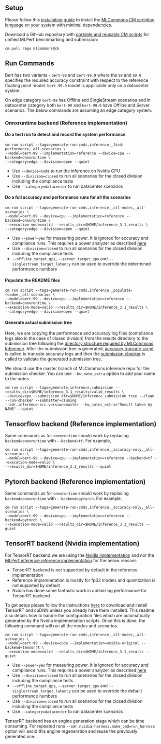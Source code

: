 ## Setup
Please follow this [installation guide](https://github.com/mlcommons/ck/blob/master/docs/installation.md) 
to install the [MLCommons CM scripting language](https://github.com/mlcommons/ck/tree/master/docs#collective-mind-language-cm)
on your system with minimal dependencies.

Download a GitHub repository with [portable and reusable CM scripts](https://github.com/mlcommons/ck/tree/master/cm-mlops/script) 
for unified MLPerf benchmarking and submission:

```
cm pull repo mlcommons@ck
```

## Run Commands

Bert has two variants - `bert-99` and `bert-99.9` where the `99` and `99.9` specifies the required accuracy constraint with respect to the reference floating point model. `bert-99.9` model is applicable only on a datacenter system.

On edge category `bert-99` has Offline and SingleStream scenarios and in datacenter category both `bert-99` and `bert-99.9` have Offline and Server scenarios. The below commands are assuming an edge category system. 

### Onnxruntime backend (Reference implementation)

#### Do a test run to detect and record the system performance

```
cm run script --tags=generate-run-cmds,inference,_find-performance,_all-scenarios \
--model=bert-99 --implementation=reference --device=cpu --backend=onnxruntime \
--category=edge --division=open --quiet
```
* Use `--device=cuda` to run the inference on Nvidia GPU
* Use `--division=closed` to run all scenarios for the closed division including the compliance tests
* Use `--category=datacenter` to run datacenter scenarios

#### Do a full accuracy and performance runs for all the scenarios

```
cm run script --tags=generate-run-cmds,inference,_all-modes,_all-scenarios \
--model=bert-99 --device=cpu --implementation=reference --backend=onnxruntime \
--execution-mode=valid --results_dir=$HOME/inference_3.1_results \
--category=edge --division=open --quiet
```

* Use `--power=yes` for measuring power. It is ignored for accuracy and compliance runs. This requires a power analyzer as described [here](https://github.com/ctuning/mlcommons-ck/blob/master/docs/tutorials/mlperf-inference-power-measurement.md)
* Use `--division=closed` to run all scenarios for the closed division including the compliance tests
* `--offline_target_qps`, `--server_target_qps` and `--singlestream_target_latency` can be used to override the determined performance numbers

#### Populate the README files
```
cm run script --tags=generate-run-cmds,inference,_populate-readme,_all-scenarios \
--model=bert-99 --device=cpu --implementation=reference --backend=onnxruntime \
--execution-mode=valid --results_dir=$HOME/inference_3.1_results \
--category=edge --division=open --quiet
```

#### Generate actual submission tree

Here, we are copying the performance and accuracy log files (compliance logs also in the case of closed division) from the results directory to the submission tree following the [directory structure required by MLCommons Inference](https://github.com/mlcommons/policies/blob/master/submission_rules.adoc#inference-1). After the submission tree is generated, [accuracy truncate script](https://github.com/mlcommons/ck/tree/master/cm-mlops/script/truncate-mlperf-inference-accuracy-log) is called to truncate accuracy logs and then the [submission checker](https://github.com/mlcommons/ck/tree/master/cm-mlops/script/run-mlperf-inference-submission-checker) is called to validate the generated submission tree.

We should use the master branch of MLCommons inference repo for the submission checker. You can use `--hw_note_extra` option to add your name to the notes.
```
cm run script --tags=generate,inference,submission --results_dir=$HOME/inference_3.1_results/valid_results \
--device=cpu --submission_dir=$HOME/inference_submission_tree --clean --run-checker --submitter=cTuning 
--adr.inference-src.version=master --hw_notes_extra="Result taken by NAME" --quiet
```


## Tensorflow backend (Reference implementation)

Same commands as for `onnxruntime` should work by replacing `backend=onnxruntime` with `--backend=tf`. For example,

```
cm run script --tags=generate-run-cmds,inference,_accuracy-only,_all-scenarios \
--model=bert-99 --device=cpu --implementation=reference --backend=tf --execution-mode=valid \
--results_dir=$HOME/inference_3.1_results --quiet
```

## Pytorch backend (Reference implementation)

Same commands as for `onnxruntime` should work by replacing `backend=onnxruntime` with `--backend=pytorch`. For example,

```
cm run script --tags=generate-run-cmds,inference,_accuracy-only,_all-scenarios \
--model=bert-99 --device=cpu --implementation=reference --backend=pytorch \
--execution-mode=valid --results_dir=$HOME/inference_3.1_results --quiet
```

## TensorRT backend (Nvidia implementation)

For TensorRT backend we are using the [Nvidia implementation](https://github.com/ctuning/mlcommons-ck/tree/master/cm-mlops/script/reproduce-mlperf-inference-nvidia) and not the [MLPerf inference reference implementation](https://github.com/ctuning/mlcommons-ck/tree/master/cm-mlops/script/app-mlperf-inference-reference) for the below reasons
* TensorRT backend is not supported by default in the reference implementation
* Reference implemnetation is mostly for fp32 models and quantization is not suppoted by default
* Nvidia has done some fantastic work in optimizing performance for TensorRT backend

To get setup please follow the instructions [here](https://github.com/mlcommons/ck/blob/master/cm-mlops/script/reproduce-mlperf-inference-nvidia/README-about.md) to download and install TensorRT and cuDNN unless you already have them installed. This readme also details how to handle the configuration files which are automatically generated by the Nvidia implementation scripts. Once this is done, the following command will run all the modes and scenarios.

```
cm run script --tags=generate-run-cmds,inference,_all-modes,_all-scenarios \
--model=bert-99 --device=cuda --implementation=nvidia-original --backend=tensorrt \
--execution-mode=valid --results_dir=$HOME/inference_3.1_results --quiet
```

* Use `--power=yes` for measuring power. It is ignored for accuracy and compliance runs. This requires a power analyzer as described [here](https://github.com/ctuning/mlcommons-ck/blob/master/docs/tutorials/mlperf-inference-power-measurement.md)
* Use `--division=closed` to run all scenarios for the closed division including the compliance tests
* `--offline_target_qps`, `--server_target_qps` and `--singlestream_target_latency` can be used to override the default performance numbers
* Use `--division=closed` to run all scenarios for the closed division including the compliance tests
* Use `--category=datacenter` to run datacenter scenarios


TensorRT backend has an engine generation stage which can be time consuming. For repeated runs `--adr.nvidia-harness.make_cmd=run_harness` option will avoid this engine regeneration and reuse the previously generated one.


